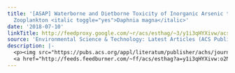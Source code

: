 ```yaml
---
title: '[ASAP] Waterborne and Dietborne Toxicity of Inorganic Arsenic to the Freshwater
  Zooplankton <italic toggle="yes">Daphnia magna</italic>'
date: '2018-07-10'
linkTitle: http://feedproxy.google.com/~r/acs/esthag/~3/y1i3qHYXivw/acs.est.8b02600
source: 'Environmental Science & Technology: Latest Articles (ACS Publications)'
description: |-
  <p><img src="https://pubs.acs.org/appl/literatum/publisher/achs/journals/content/esthag/0/esthag.ahead-of-print/acs.est.8b02600/20180710/images/medium/es-2018-026004_0005.gif" alt="TOC Graphic"/></p><div><cite>Environmental Science & Technology</cite></div><div>DOI: 10.1021/acs.est.8b02600</div><div class="feedflare">
  <a href="http://feeds.feedburner.com/~ff/acs/esthag?a=y1i3qHYXivw:o2NZLEctKYQ:yIl2AUoC8zA"><img src="http://feeds.feedburner.com/~ff/acs/esthag?d=yIl2AUoC8zA" border="0"></img></a>
---
```

